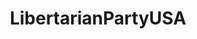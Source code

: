 ---
title: LibertarianPartyUSA
crosslinks:
- GaryJohnson
- conspiracy
- me_irl
- exmuslim
- firefly
- politics
- ModelUSGov
- The_Donald
- LateStageCapitalism
- IAmA
- PuertoRicoLP
- lpfl
---
